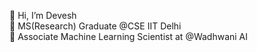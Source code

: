 👋 Hi, I’m Devesh  
👀 MS(Research) Graduate @CSE IIT Delhi   
💼 Associate Machine Learning Scientist at @Wadhwani AI  

<!---
pantDevesh/pantDevesh is a ✨ special ✨ repository because its `README.md` (this file) appears on your GitHub profile.
You can click the Preview link to take a look at your changes.
--->
